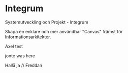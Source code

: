 # Integrum
Systemutveckling och Projekt - Integrum

Skapa en enklare och mer användbar "Canvas" främst för Informationsarkitekter.


Axel test

jonte was here

Hallå ja // Freddan
